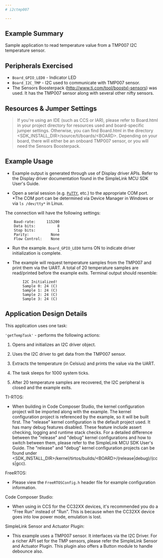 ```yaml
---
# i2ctmp007

---
```


## Example Summary

Sample application to read temperature value from a TMP007 I2C temperature
sensor.

## Peripherals Exercised

* `Board_GPIO_LED0` - Indicator LED
* `Board_I2C_TMP` - I2C used to communicate with TMP007 sensor.
* The Sensors Boosterpack (http://www.ti.com/tool/boostxl-sensors) was used.
It has the TMP007 sensor along with several other nifty sensors.

## Resources & Jumper Settings

> If you're using an IDE (such as CCS or IAR), please refer to Board.html in
your project directory for resources used and board-specific jumper settings.
Otherwise, you can find Board.html in the directory
&lt;SDK_INSTALL_DIR&gt;/source/ti/boards/&lt;BOARD&gt;.
Depending on your board, there will either be an onboard TMP007 sensor, or
you will need the Sensors Boosterpack.

## Example Usage

* Example output is generated through use of Display driver APIs. Refer to the
Display driver documentation found in the SimpleLink MCU SDK User's Guide.

* Open a serial session (e.g. [`PuTTY`](http://www.putty.org/ "PuTTY's
 Homepage"), etc.) to the appropriate COM port.
 *The COM port can be determined via Device Manager in Windows or via
 `ls /dev/tty*` in Linux.

The connection will have the following settings:
```
    Baud-rate:     115200
    Data bits:          8
    Stop bits:          1
    Parity:          None
    Flow Control:    None
```

* Run the example. `Board_GPIO_LED0` turns ON to indicate driver
initialization is complete.

* The example will request temperature samples from the TMP007 and print them
via the UART. A total of 20 temperature samples are read/printed before
the example exits. Terminal output should resemble:
```
        I2C Initialized!
        Sample 0: 24 (C)
        Sample 1: 24 (C)
        Sample 2: 24 (C)
        Sample 3: 24 (C)
```

## Application Design Details

This application uses one task:

`'getTempTask'` - performs the following actions:

1. Opens and initializes an I2C driver object.

2. Uses the I2C driver to get data from the TMP007 sensor.

3. Extracts the temperature (in Celsius) and prints the value via the UART.

4. The task sleeps for 1000 system ticks.

5. After 20 temperature samples are recovered, the I2C peripheral is closed
and the example exits.

TI-RTOS:

* When building in Code Composer Studio, the kernel configuration project will
be imported along with the example. The kernel configuration project is
referenced by the example, so it will be built first. The "release" kernel
configuration is the default project used. It has many debug features disabled.
These feature include assert checking, logging and runtime stack checks. For a
detailed difference between the "release" and "debug" kernel configurations and
how to switch between them, please refer to the SimpleLink MCU SDK User's
Guide. The "release" and "debug" kernel configuration projects can be found
under &lt;SDK_INSTALL_DIR&gt;/kernel/tirtos/builds/&lt;BOARD&gt;/(release|debug)/(ccs|gcc).

FreeRTOS:

* Please view the `FreeRTOSConfig.h` header file for example configuration
information.

Code Composer Studio:

* When using in CCS for the CC32XX devices, it's recommended you do
a  "Free Run" instead of "Run". This is because when the CC32XX device goes
into low power mode, emulation is lost.

SimpleLink Sensor and Actuator Plugin:

* This example uses a TMP007 sensor. It interfaces via the I2C Driver. For a
richer API set for the TMP sensors, please refer the SimpleLink Sensor and
Actuator Plugin. This plugin also offers a Button module to handle
debounce also.
